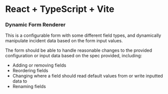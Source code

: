 # React + TypeScript + Vite

### Dynamic Form Renderer
This is a configurable form with some different field types, and dynamically manipulate incident data based on the form input values.

The form should be able to handle reasonable changes to the provided
configuration or input data based on the spec provided, including:
- Adding or removing fields
- Reordering fields
- Changing where a field should read default values from or write inputted data to
- Renaming fields